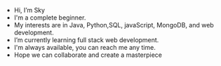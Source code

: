 -  Hi, I’m Sky
-  I'm a complete beginner.
-  My interests are in Java, Python,SQL, javaScript, MongoDB, and web development.
-  I’m currently learning full stack web development.
-  I'm always available, you can reach me any time. 
-  Hope we can collaborate and create a masterpiece

<!---
i-am-sky/i-am-sky is a ✨ special ✨ repository because its `README.md` (this file) appears on your GitHub profile.
You can click the Preview link to take a look at your changes.
--->
